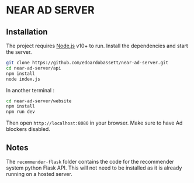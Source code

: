 # NEAR AD SERVER 

## Installation

The project requires [Node.js](https://nodejs.org/) v10+ to run.
Install the dependencies and start the server.

```sh
git clone https://github.com/edoardobassett/near-ad-server.git
cd near-ad-server/api
npm install
node index.js
```

In another terminal :

```sh
cd near-ad-server/website
npm install
npm run dev
```
Then open `http://localhost:8080` in your browser. Make sure to have Ad blockers disabled.

## Notes
The  ```recommender-flask``` folder contains the code for the recommender system python Flask API. This will not need to be installed as it is already running on a hosted server.

